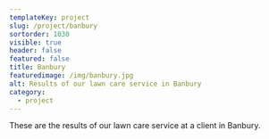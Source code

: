 ```yaml
---
templateKey: project
slug: /project/banbury
sortorder: 1030
visible: true
header: false
featured: false
title: Banbury
featuredimage: /img/banbury.jpg
alt: Results of our lawn care service in Banbury
category:
  - project
---
```

These are the results of our lawn care service at a client in Banbury.


